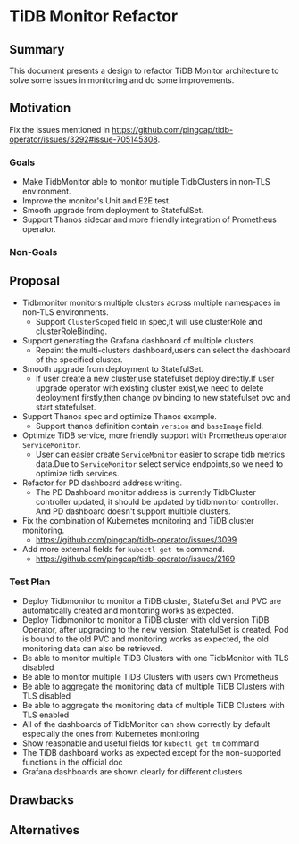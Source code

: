 # TiDB Monitor Refactor
## Summary
This document presents a design to refactor TiDB Monitor architecture to solve some issues in monitoring and do some improvements.
## Motivation
Fix the issues mentioned in https://github.com/pingcap/tidb-operator/issues/3292#issue-705145308.
### Goals
* Make TidbMonitor able to monitor multiple TidbClusters in non-TLS environment.
* Improve the monitor's Unit and E2E test.
* Smooth upgrade from deployment to StatefulSet.
* Support Thanos sidecar and more friendly integration of Prometheus operator.
### Non-Goals
## Proposal
- Tidbmonitor monitors multiple clusters across multiple namespaces in non-TLS environments.
    - Support `ClusterScoped` field in spec,it will use clusterRole and clusterRoleBinding.
- Support generating the Grafana dashboard of multiple clusters.
    - Repaint the multi-clusters dashboard,users can select the dashboard of the specified cluster.
- Smooth upgrade from deployment to StatefulSet.
    - If user create a new cluster,use statefulset deploy directly.If user upgrade operator with existing cluster exist,we need to delete deployment firstly,then change pv binding to new statefulset pvc and start statefulset.
- Support Thanos spec and optimize Thanos example.
    - Support thanos definition contain `version` and `baseImage` field.
- Optimize TiDB service, more friendly support with Prometheus operator `ServiceMonitor`.
    - User can easier create `ServiceMonitor` easier to scrape tidb metrics data.Due to `ServiceMonitor` select service endpoints,so we need to optimize tidb services.
- Refactor for PD dashboard address writing.
    - The PD Dashboard monitor address is currently TidbCluster controller updated, it should be updated by tidbmonitor controller. And PD dashboard doesn't support multiple clusters.
- Fix the combination of Kubernetes monitoring and TiDB cluster monitoring.
    - https://github.com/pingcap/tidb-operator/issues/3099
- Add more external fields for `kubectl get tm` command.
    - https://github.com/pingcap/tidb-operator/issues/2169
### Test Plan
* Deploy Tidbmonitor to monitor a TiDB cluster, StatefulSet and PVC are automatically created and monitoring works as expected.
* Deploy Tidbmonitor to monitor a TiDB cluster with old version TiDB Operator, after upgrading to the new version, StatefulSet is created, Pod is bound to the old PVC and monitoring works as expected, the old monitoring data can also be retrieved.
* Be able to monitor multiple TiDB Clusters with one TidbMonitor with TLS disabled
* Be able to monitor multiple TiDB Clusters with users own Prometheus
* Be able to aggregate the monitoring data of multiple TiDB Clusters with TLS disabled
* Be able to aggregate the monitoring data of multiple TiDB Clusters with TLS enabled
* All of the dashboards of TidbMonitor can show correctly by default especially the ones from Kubernetes monitoring
* Show reasonable and useful fields for `kubectl get tm` command
* The TiDB dashboard works as expected except for the non-supported functions in the official doc
* Grafana dashboards are shown clearly for different clusters
## Drawbacks
## Alternatives

